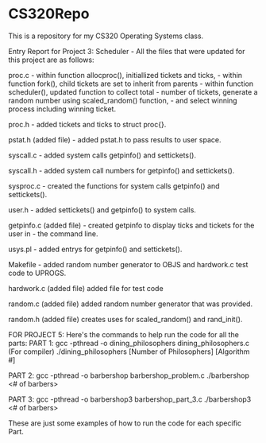 # CS320Repo
This is a repository for my CS320 Operating Systems class.

Entry Report for Project 3: Scheduler -
All the files that were updated for this project are as follows:

proc.c - within function allocproc(), initiallized tickets and ticks,
       - within function fork(), child tickets are set to inherit from parents
       - within function scheduler(), updated function to collect total
       - number of tickets, generate a random number using scaled_random() function,
       - and select winning process including winning ticket.

proc.h - added tickets and ticks to struct proc{}.

pstat.h (added file) - added pstat.h to pass results to user space.

syscall.c - added system calls getpinfo() and settickets().

syscall.h - added system call numbers for getpinfo() and settickets().

sysproc.c - created the functions for system calls getpinfo() and settickets().

user.h - added settickets() and getpinfo() to system calls.

getpinfo.c (added file) - created getpinfo to display ticks and tickets for the user in
                        - the command line.

usys.pl - added entrys for getpinfo() and settickets().

Makefile - added random number generator to OBJS and hardwork.c test code to UPROGS.

hardwork.c (added file) added file for test code 

random.c (added file) added random number generator that was provided.

random.h (added file) creates uses for scaled_random() and rand_init().

FOR PROJECT 5:
Here's the commands to help run the code for all the parts:
PART 1:
gcc -pthread -o dining_philosophers dining_philosophers.c (For compiler)
./dining_philosophers [Number of Philosophers] [Algorithm #]

PART 2:
gcc -pthread -o barbershop barbershop_problem.c
./barbershop <# of barbers>

PART 3:
gcc -pthread -o barbershop3 barbershop_part_3.c
./barbershop3 <# of barbers>

These are just some examples of how to run the code for each specific Part.
